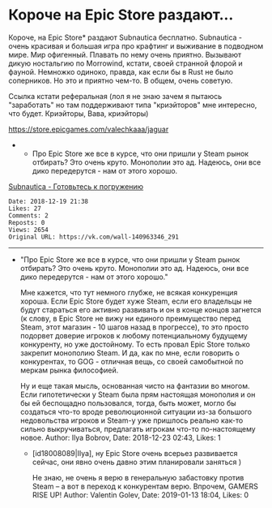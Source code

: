 # Короче на Epic Store раздают...

Короче, на Epic Store* раздают Subnautica бесплатно. Subnautica - очень красивая и большая игра про крафтинг и выживание в подводном мире. Мир офигенный. Плавать по нему очень приятно. Вызывают дикую ностальгию по Morrowind, кстати, своей странной флорой и фауной. Немножко одиноко, правда, как если бы в Rust не было соперников. Но это и приятно чем-то. В общем, очень советую.

Ссылка кстати реферальная (лол я не знаю зачем я пытаюсь "заработать" но там поддерживают типа "криэйторов" мне интересно, что будет. Криэйторы, Вава, криэйторы)

 https://store.epicgames.com/valechkaaa/jaguar

* - Про Epic Store же все в курсе, что они пришли у Steam рынок отбирать? Это очень круто. Монополии это ад. Надеюсь, они все дико передерутся - нам от этого хорошо.

[Subnautica - Готовьтесь к погружению](https://store.epicgames.com/valechkaaa/jaguar)

    Date: 2018-12-19 21:38
    Likes: 27
    Comments: 2
    Reposts: 0
    Views: 2654
    Original URL: https://vk.com/wall-140963346_291



--------------------

  * "Про Epic Store же все в курсе, что они пришли у Steam рынок отбирать? Это очень круто. Монополии это ад. Надеюсь, они все дико передерутся - нам от этого хорошо."
    
    Мне кажется, что тут немного глубже, не всякая конкуренция хороша. Если Epic Store будет хуже Steam, если его владельцы не будут стараться его активно развивать и он в конце концов загнется (к слову, в Epic Store не вижу ни единого преимущество перед Steam, этот магазин - 10 шагов назад в прогрессе), то это просто подорвет доверие игроков к любому потенциальному будущему конкуренту, но уже достойному. То есть провал Epic Store только закрепит монополию Steam. И да, как по мне, если говорить о конкурентах, то GOG - отличная вещь, со своей самобытной по меркам рынка философией.
    
    Ну и еще такая мысль, основанная чисто на фантазии во многом. Если гипотетически у Steam была прям настоящая монополия и он бы ей беспощадно пользовался, тогда, быть может, могло бы создаться что-то вроде революционной ситуации из-за большого недовольства игроков и Steam-у уже пришлось реально как-то сильно выкручиваться, предлагать игрокам что-то по-настоящему новое.
    Author: Ilya Bobrov, Date: 2018-12-23 02:43, Likes: 1

      * [id18008089|Ilya], ну Epic Store очень всерьез развивается сейчас, они явно очень давно этим планировали заняться )
        
        Не знаю, не очень я верю в генеральную забастовку против Steam – а вот в переход к конкурентам верю. Впрочем, GAMERS RISE UP!
        Author: Valentin Golev, Date: 2019-01-13 18:04, Likes: 0

